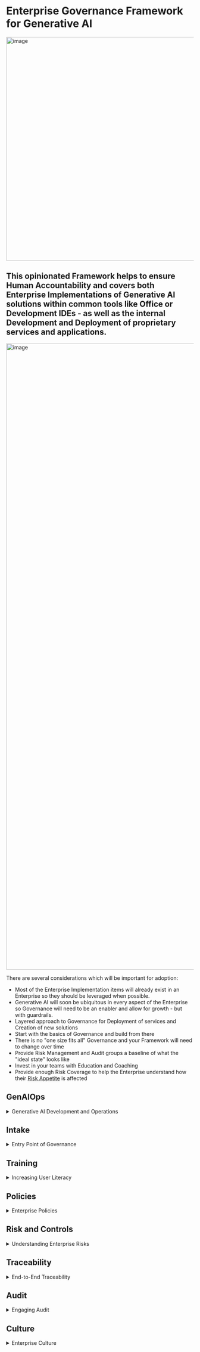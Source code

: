 # Enterprise Governance Framework for Generative AI
<img width="600" alt="image" src="https://user-images.githubusercontent.com/121593006/236930142-97eb9410-6d36-4634-90ca-ca1009a775bb.png">

## This opinionated Framework helps to ensure Human Accountability and covers both Enterprise Implementations of Generative AI solutions within common tools like Office or Development IDEs - as well as the internal Development and Deployment of proprietary services and applications.

<img width="1680" alt="image" src="https://github.com/MKQuantum/GenerativeAIFramework/assets/121593006/cdfc281e-660f-4696-a15f-d61d8424e361">

There are several considerations which will be important for adoption: 

* Most of the Enterprise Implementation items will already exist in an Enterprise so they should be leveraged when possible.
* Generative AI will soon be ubiquitous in every aspect of the Enterprise so Governance will need to be an enabler and allow for growth - but with guardrails.
* Layered approach to Governance for Deployment of services and Creation of new solutions
* Start with the basics of Governance and build from there
* There is no "one size fits all" Governance and your Framework will need to change over time
* Provide Risk Management and Audit groups a baseline of what the "ideal state" looks like
* Invest in your teams with Education and Coaching
* Provide enough Risk Coverage to help the Enterprise understand how their [Risk Appetite](https://www.theirm.org/what-we-say/thought-leadership/risk-appetite-and-tolerance/) is affected


## GenAIOps

<details>
  <summary>Generative AI Development and Operations</summary>
  <br>
  
[DevOps](https://resources.github.com/devops/) and [MLOps](https://www.databricks.com/glossary/mlops#:~:text=MLOps%20stands%20for%20Machine%20Learning,then%20maintaining%20and%20monitoring%20them.) culture and best practices can help Development teams get their solutions to Production in standardized, repeatable, secure, and optimized workflows.

These best practices can be applied to Generative AI to help teams create solutions and deploy them in Enterprises.

The following opinionated GenAI DevOps Pipelines could be combined with a Lightweight Technology Policy and Standard to provide an Enterprise with holistic and practical guidelines for the following:

- [ ] Repeatable processes and enterprise approved tools to develop and deploy Generative AI solutions
- [ ] High level Enterprise statement of objectives, and realistic way of realizing goals
- [ ] Mandatory requirements that support the Technology Policy

<details>
  
  <summary>GenAI Technology Policy</summary>
<br>

  | Policy Domain | Domain Details |
| ------------- | ------------- |
| **Policy Statement**  | Generative AI is becoming an ubiquitous technology within Business and Technology, and it is the policy of the Enterprise to protect all company data and development assets, as well as customer information, from exposure that would violate regulatory requirements and the Enterprise Risk Appetite   during the Development, Testing, and Deployment of GenAI solutions.  <br /> <br /> The Policy may also be considered a Code of Conduct, or [Code of Pratice](https://ised-isde.canada.ca/site/ised/en/consultation-development-canadian-code-practice-generative-artificial-intelligence-systems/canadian-guardrails-generative-ai-code-practice) which could align to Government Regulations such as the [Artificial Intelligence and Data Act (AIDA)](https://ised-isde.canada.ca/site/innovation-better-canada/en/artificial-intelligence-and-data-act-aida-companion-document) which is being designed to guide AI in a positive direction for all Canadians. It will also be a living document to remain aligned to continuously changing EU and UA regulations; such as [EU AI Act](https://www.europarl.europa.eu/news/en/headlines/society/20230601STO93804/eu-ai-act-first-regulation-on-artificial-intelligence) and the [National AI Commission Act.](https://www.congress.gov/bill/118th-congress/house-bill/4223?s=1&r=1) |
| **Policy Context** | Internal Generative AI development and deployments that are created within the Enterprise - leveraing tools, services, and models provided from internal or external sources. |
| **Development & Operations Responsibilities** | All Development and Operations staff are responsible for protecting corporate and customer data and information during GenAI development.  Details on appropirate tools, services, APIs, Open Source resources which are found in the GenAI Technology Standard, will be followed.
| **Risk and Audit Responsibilities** | Risk, Governance, and Internal Audit will perform [periodic reviews](https://user-images.githubusercontent.com/121593006/237275890-18b67040-f719-42ab-8ca4-68961acade3b.png) of GenAI development solutions that are holistic and included all phases of the software lifecycle - including Production monitoring and retraining of relevant models. |
| **Multi-Disciplinary Teams Responsibilities** | Teams such as HR and Legal will need to be informed of Generative AI development within an Enterprise for legal considerations as well as HR onboarding and training requirements for relevant employees.  |
| **Owner** | Enterprise Owner (will vary for each Enterprise) |
  
  <br>
  
</details>

<details>

<summary>GenAI Technology Standard</summary>

<br>

 | Standard Domain | Domain Details |
| ------------- | ------------- |
| **Description of Standard** | While there are standards being created to address the users of [consumer generative AI services](https://rankingdigitalrights.org/mini-report/introducing-rdrs-preliminary-standards-for-generative-ai/), this standard is focused on providing mandatory guardrails and requirements to support an Enterprise's Policy for internal Development, Testing, and Deployment of Generative AI solutions. |
| **Standard Specification** | All internal Development of Generative AI services and applications will adopt the following guardrails and requirements: <br /><br /> 1. Traditional software delivery, QA Testing. and DevOps best practices will be followed. <br /> 2. Generative AI Services & Tools will follow a standard intake process that includes a review of data, service/tool provide, cloud roadmap, risk appetite, and use case.  <br /> 3. [Prompt Engineering Best Practices](https://learn.microsoft.com/en-us/azure/ai-services/openai/concepts/prompt-engineering#best-practices) will be followed for all services or applications that leverage prompt-based models. <br /> 4. The Large Language Models used for the services and applications will be documented and details will be made available to Risk and Governance teams, Internal and Exeternal Audit, and other stakeholders on demand. <br /> 5. If an Enterprise's own data to generate prompt responses, only approved [Retrieval Augmented Generation](https://learn.microsoft.com/en-us/azure/machine-learning/concept-retrieval-augmented-generation?view=azureml-api-2#:~:text=Retrieval%20Augmented%20Generation%20(RAG)%20is,is%20currently%20in%20public%20preview) will be leveraged. <br /> 6. Developers will complete training courses which provide a fundamental background on Generative AI ([Microsoft AI Fundamentals for example](https://learn.microsoft.com/en-us/certifications/exams/ai-900/)). As well as training specific for Generative AI Development ([OpenAI Services Training for example](https://learn.microsoft.com/en-us/training/paths/develop-ai-solutions-azure-openai/))
| **Where to Apply This Standard** | This standard applies to all Development and Delivery teams within the Enterprise - including external developers and engineers who are working on proprietary applications and services. |
| **Owner** | Enterprise Owner (will vary for each Enterprise) | 

<br>

| **Standard Terms** | **Description**  |
| :-----: | :---: |
| Generative AI (GenAI) | Generative AI is a type of artificial intelligence technology that can produce various types of content, including text, imagery, audio and synthetic data. ([techtarget.com](https://www.techtarget.com/searchenterpriseai/definition/generative-AI))  |
| Large Language Models (LLM)| A large language model, or LLM, is a deep learning algorithm that can recognize, summarize, translate, predict and generate text and other content based on knowledge gained from massive datasets. ([nvidia.com](https://blogs.nvidia.com/blog/2023/01/26/what-are-large-language-models-used-for/#:~:text=A%20large%20language%20model%2C%20or,successful%20applications%20of%20transformer%20models.))  |
| Retrieval Augmented Generation| RAG retrieves data from outside the language model and augments the prompts by adding the relevant retrieved data in context ([AWS](https://aws.amazon.com/blogs/machine-learning/question-answering-using-retrieval-augmented-generation-with-foundation-models-in-amazon-sagemaker-jumpstart/#:~:text=To%20solve%20the%20constraints%20we,introduced%20by%20Lewis%20et%20al.))   |
| AI Hallucinations| When an AI is perceiving something that is not real. |

<br>

| **Standard Servies & Tools Review Topics** | **Description**  |
| :-----: | :---: |
| Review Context| To help enable Enterprises with onboarding of Services and Tools, the following topics could be leveraged as a checklist to help streamline governance and security reviews by providing a baseline set of criteria. |
| Enterprise Cloud Provider | Cloud Provider's such as AWS and Azure have started releasing Generative AI tools, APIs, and Services (GenAI Development as a Service for example) such as [Azure Promptflow](https://techcommunity.microsoft.com/t5/ai-machine-learning-blog/harness-the-power-of-large-language-models-with-azure-machine/ba-p/3828459) and [Amazon Kendra](https://aws.amazon.com/blogs/machine-learning/quickly-build-high-accuracy-generative-ai-applications-on-enterprise-data-using-amazon-kendra-langchain-and-large-language-models/).  If the Enterprise preferred Cloud Provider provided Generative AI development tooling, it may be easier to have the service or tool certified for Enterprise use.  |
| Service Certification | An Enterprise may already have a process in place to Certify Cloud services or tooling with existing checklists for common topics such as security, traceability, audit, logging, and etc.  Tools such as Azure Promptflow or Amazon Kendra could also be onboarded leveraging existing processes like this - providing Governance decision makers with criteria and review topices they are familiar with. |
| Open Source Maturity | If the Enterprise has an existing [Open Source Program Office](https://github.blog/2023-03-13-an-open-source-project-to-empower-ospos-everywhere/) and is comfortable with the use of Open Source tooling, leveraging Generative AI Open Source services and tools should follow existing processes.  But, for an Enterprise that does not currently have governance and management in place for Open Source tools, the overhead of onboarding new tools available in the Open Source community may be too time consuming.  Tools provided by preferred Cloud Providers may be a better option until Open Source maturity has increased. |
| Enterprise Industry | An Enterprise security stance and risk appetite will be driven by its Industry.  For example, Financial Institutions, Retail, Insurance, and Health Care companies all have different regulations and requirements that drive all of their decisions regarding services and tools.  When making a decision on Generative AI development services and tools, its important to consider what regulations or requirements will need to be followed.  For example. if an Enterprise is developing a Generative AI application for processes that are related to financial reporting, they may need to consider the controls that will be reviewed as part of a [SOX Audit](https://www.sarbanes-oxley-101.com/sarbanes-oxley-audits.htm).  However, if the Enterprise process is not related to requlations or requirements, there will be more lenient controls and security controls. |
| Data Classification | Any decisions on services or tooling that will be leveraged for Generative AI development should factor in the classification of the data that will be leveraged by the Language Models.  Data controls and governance for restricted or confidential data are much more strict than internal or public data. |
|Data Residency | There are data residency requirements for regions around the World which need to be considered for Generative AI development.  For example, the [General Data Protection Regulation](https://www.wired.co.uk/article/what-is-gdpr-uk-eu-legislation-compliance-summary-fines-2018) requires personal data for EU residents needs to stay in the EU.  This is an important consideration for Open Source tools or other Services that may be sending data to other regions around the world. |
| Enterprise Risk Appetite | The [Enterprise Risk Appetite](https://www.theirm.org/what-we-say/thought-leadership/risk-appetite-and-tolerance/) is the amount of risk an Enterprise is willing to take on to meet its objectives.  This is an important factor for Generative AI development since its such a game-changer for the Industry.  An Enterprise who has bee traditionally conservative may update their Risk Appetite to take advantage of the tremendous potential of Generative AI Capabilities.  | 

</details>

<img width="1670" alt="image" src="https://github.com/MKQuantum/GenerativeAIFramework/assets/121593006/0bbb1c17-ce08-4405-aec9-fee233cf8565">


</details>

## Intake

<details>
  <summary>Entry Point of Governance</summary>
  <br>
The intake is the entry point for a Governance Framework and may be different for various teams in the Enterprise.  Teams that are using Generative AI apps as a Service, such as leveraging it within an Excel sheet, will have a different entry point then teams that are creating solutions.  With the proliferation of Generative AI within browsers and other ubiquitous tools, understanding the existing security and access controls of existing tools and platforms may be a good starting point to provide assurance that risks are covered.

For situations where teams are leveraging Generative AI services that are provided within an Enterprises in a controlled manner, a web form with the following details may be also be a possibility:

- [ ] Name
- [ ] Department
- [ ] Use case
- [ ] Approvals from one-up Manager Name

For development teams that are creating solutions, the Enterprises existing processes to control Open Source dependencies and access controls to development environments could act as the first layer of defense.  
</details>

## Training
<details>
  <summary>Increasing User Literacy</summary>
  <br>
While training AI Models is important, it is equally as important to train your Enterprise users to help increase their Generative AI literacy.  Training is important for all new concepts and technologies within an Enterprise, but is even more important for technologies such as Generative AI that will have a profound effect on users daily work - and the risk appetite of the Enterprise.

Some example of Training courses that could be provided are:

- [ ] High Level Introduction to AI (What is AI? What are considerations for society and business?)
- [ ] Understanding Risk and Bias in AI
- [ ] DevOps and Cloud Native best practices fo AI
- [ ] Generative AI Introduction
- [ ] Generative AI Development

</details>

## Policies
<details>
  <summary>Enterprise Policies</summary>
  <br>
Effective Enterprise Policies need to include some basic components to be effective:

* Endorsed by Leadership
* Relevant to Enterprise Values
* Realistic and Measurable
* Scalable as the Enterprise Transforms
* Most Importantly - Enforceable

The Enterprise will need to make a decision whether to add Generative AI considerations into their existing Policies (Data, Cybersecurity, Development, etc.) or create new Policies and Procedures specifically for Generative AI.

With each approach, the following considerations may need to be addressed:

- [ ] Transparency on how the Enterprise will use Generative AI (Text Generation for example)
- [ ] Show stakeholder involvement from across the Enterprise (Legal, Tech, Business, HR, etc.)
- [ ] Make it a [Living Document](https://www.cio.com/article/472690/6-best-practices-to-develop-a-corporate-use-policy-for-generative-ai.html) to show the Enterprise Policy is keeping up to date
- [ ] Ensure the language is inclusive of all stakeholders and not just a tech audience

</details>

## Risk and Controls

<details>
  <summary>Understanding Enterprise Risks</summary>
  <br>
A Risk and Controls Matrix is a tool that can help the [3 Lines of Defence](https://github.blog/2023-02-24-3-ways-to-meet-compliance-needs-without-slowing-down-agility/) have a common understanding of Risk in the Enterprise, highlight any control gaps, and provide a realistic path to address any gaps of deficiencies.

It's important for any new Technology to start with basic controls, such as code reviews, and then over time add controls that are more specific to the technology (such as Retrieval Augmented Generation for Generative AI).

The matrix below should be considered a starting point to cover the basic controls and risks for both Generative AI powered services like [AI-Pair Programmers](https://github.com/features/copilot), as well as an Enterprise's internal Development, Testing, and Deployment of Generative AI solutions.

<img width="1383" alt="image" src="https://github.com/MKQuantum/GenerativeAIFramework/assets/121593006/18b67040-f719-42ab-8ca4-68961acade3b">
</details>

## Traceability
<details>
  <summary>End-to-End Traceability</summary>
  <br>
Traceability is important in Governance because it allows you to follow the trail back to the source - whether you are governing software development, data ownership, infrastructure as code, and financial reporting.

By following this Framework, you will have several basic components needed for traceability:

- [ ] A consistent intake process will allow the Enterprise to understand the population of Generative AI solutions
- [ ] An approval process will provide oversight and an audit trail
- [ ] Access control in the GenAIOps pipeline
- [ ] Documented training attendance
</details>

## Audit
<details>
  <summary>Engaging Audit</summary>
  <br>
Audit can sometimes be considered an after-thought when implementing new technologies within an Enterprise. But as the Third Line of Defense they are an important stakeholder that needs to be included early and often.  

Ensure that they are a stakeholder and understand each component of this Framework.
</details>

## Culture
<details>
  <summary>Enterprise Culture</summary>
  <br>
In the blog post [Moore's Law for Everything](https://moores.samaltman.com), Sam Altman highlights the power of AI to change our society.  

For an Enterprise who wants to leverage Generative AI, it's important to remember there is an ingrained culture within the Enterprise society that will need to be addressed.

Training is a required next step, but it will be important for an Enterprise to work with HR and other stakeholders to ensure a holistic and inclusive people change management exercise is conducted.  

Some topics that may need to be addressed are:

- [ ] Is Generative AI an enabler or replacement for people in the Enterprise?
- [ ] How will people's work be evaluated if it was created with Generative AI?
- [ ] Will the yearly bonus be different for people who use Generative AI and those that don't?
- [ ] Will Generative make the Enterprise culture more or less inclusive?
</details>


